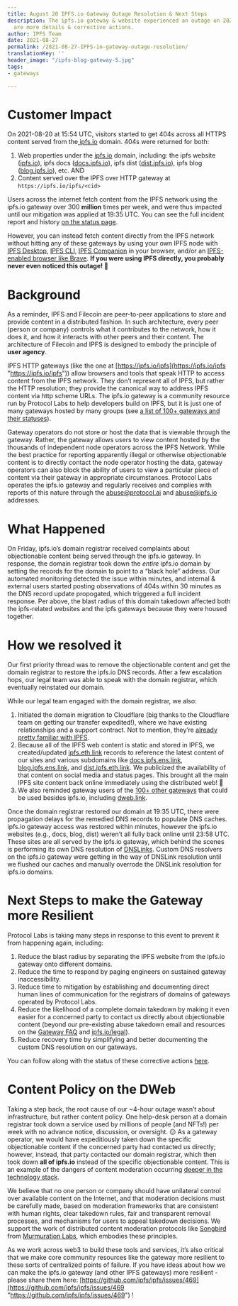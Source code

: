 ```yaml
---
title: August 20 IPFS.io Gateway Outage Resolution & Next Steps
description: The ipfs.io gateway & website experienced an outage on 2021-08-20; here
  are more details & corrective actions.
author: IPFS Team
date: 2021-08-27
permalink: /2021-08-27-IPFS-io-gateway-outage-resolution/
translationKey: ''
header_image: "/ipfs-blog-gateway-5.jpg"
tags:
- gateways

---
```

# Customer Impact

On 2021-08-20 at 15:54 UTC, visitors started to get 404s across all HTTPS content served from the[ ipfs.io](http://ipfs.io/) domain. 404s were returned for both:

1. Web properties under the [ipfs.io](http://ipfs.io/) domain, including: the ipfs website ([ipfs.io](https://ipfs.io "https://ipfs.io")), ipfs docs ([docs.ipfs.io](https://docs.ipfs.io "https://docs.ipfs.io")), ipfs dist ([dist.ipfs.io](https://dist.ipfs.io "https://dist.ipfs.io")), ipfs blog ([blog.ipfs.io](https://blog.ipfs.io "https://blog.ipfs.io")), etc. AND
2. Content served over the IPFS over HTTP gateway at `https://ipfs.io/ipfs/<cid>`

Users across the internet fetch content from the IPFS network using the ipfs.io gateway over 300 **million** times per week, and were thus impacted until our mitigation was applied at 19:35 UTC. You can see the full incident report and history [on the status page](https://ipfsgateway.statuspage.io/).

However, you can instead fetch content directly from the IPFS network without hitting any of these gateways by using your own IPFS node with [IPFS Desktop](https://docs.ipfs.io/install/ipfs-desktop/), [IPFS CLI](https://docs.ipfs.io/how-to/command-line-quick-start), [IPFS Companion](https://docs.ipfs.io/install/ipfs-companion/) in your browser, and/or an [IPFS-enabled browser like Brave](https://brave.com/ipfs-support/). **If you were using IPFS directly, you probably never even noticed this outage! 💪**

# Background

As a reminder, IPFS and Filecoin are peer-to-peer applications to store and provide content in a distributed fashion. In such architecture, every peer (person or company) controls what it contributes to the network, how it does it, and how it interacts with other peers and their content. The architecture of Filecoin and IPFS is designed to embody the principle of **user agency**.

IPFS HTTP gateways (like the one at [https://ipfs.io/ipfs](https://ipfs.io/ipfs "https://ipfs.io/ipfs")) allow browsers and tools that speak HTTP to access content from the IPFS network. They don’t represent all of IPFS, but rather the HTTP resolution; they provide the canonical way to address IPFS content via http scheme URLs. The ipfs.io gateway is a community resource run by Protocol Labs to help developers build on IPFS, but it is just one of many gateways hosted by many groups (see [a list of 100+ gateways and their statuses](https://ipfs.github.io/public-gateway-checker/)).

Gateway operators do not store or host the data that is viewable through the gateway. Rather, the gateway allows users to view content hosted by the thousands of independent node operators across the IPFS Network. While the best practice for reporting apparently illegal or otherwise objectionable content is to directly contact the node operator hosting the data, gateway operators can also block the ability of users to view a particular piece of content via their gateway in appropriate circumstances. Protocol Labs operates the ipfs.io gateway and regularly receives and complies with reports of this nature through the [abuse@protocol.ai](abuse@protocol.ai) and [abuse@ipfs.io](abuse@ipfs.io) addresses.

# What Happened

On Friday, ipfs.io’s domain registrar received complaints about objectionable content being served through the ipfs.io gateway. In response, the domain registrar took down the _entire_ ipfs.io domain by setting the records for the domain to point to a “black hole” address. Our automated monitoring detected the issue within minutes, and internal & external users started posting observations of 404s within 30 minutes as the DNS record update propogated, which triggered a full incident response. Per above, the blast radius of this domain takedown affected both the ipfs-related websites and the ipfs gateways because they were housed together.

# How we resolved it

Our first priority thread was to remove the objectionable content and get the domain registrar to restore the ipfs.io DNS records. After a few escalation hops, our legal team was able to speak with the domain registrar, which eventually reinstated our domain.

While our legal team engaged with the domain registrar, we also:

1. Initiated the domain migration to Cloudflare (big thanks to the Cloudflare team on getting our transfer expedited!), where we have existing relationships and a support contract. Not to mention, they’re [already pretty familiar with IPFS](https://developers.cloudflare.com/distributed-web/ipfs-gateway).
2. Because all of the IPFS web content is static and stored in IPFS, we created/updated [ipfs.eth.link](http://ipfs.eth.link/) records to reference the latest content of our sites and various subdomains like [docs.ipfs.ens.link](http://docs.ipfs.ens.link/), [blog.ipfs.ens.link](http://blog.ipfs.ens.link/), and [dist.ipfs.eth.link](http://dist.ipfs.eth.link/). We publicized the availability of that content on social media and status pages. This brought all the main IPFS site content back online immediately using the distributed web! 🎉
3. We also reminded gateway users of the [100+ other gateways](https://ipfs.github.io/public-gateway-checker/) that could be used besides ipfs.io, including [dweb.link](https://dweb.link).

Once the domain registrar restored our domain at 19:35 UTC, there were propagation delays for the remedied DNS records to populate DNS caches. ipfs.io gateway access was restored within minutes, however the ipfs.io websites (e.g., docs, blog, dist) weren’t all fully back online until 23:58 UTC. These sites are all served by the ipfs.io gateway, which behind the scenes is performing its own DNS resolution of [DNSLinks](https://dnslink.io/). Custom DNS resolvers on the ipfs.io gateway were getting in the way of DNSLink resolution until we flushed our caches and manually overrode the DNSLink resolution for ipfs.io domains.

# Next Steps to make the Gateway more Resilient

Protocol Labs is taking many steps in response to this event to prevent it from happening again, including:

1. Reduce the blast radius by separating the IPFS website from the ipfs.io gateway onto different domains.
2. Reduce the time to respond by paging engineers on sustained gateway inaccessibility.
3. Reduce time to mitigation by establishing and documenting direct human lines of communication for the registrars of domains of gateways operated by Protocol Labs.
4. Reduce the likelihood of a complete domain takedown by making it even easier for a concerned party to contact us directly about objectionable content (beyond our pre-existing abuse takedown email and resources on the [Gateway FAQ](https://docs.ipfs.io/concepts/ipfs-gateway/#frequently-asked-questions-faqs) and [ipfs.io/legal](https://ipfs.io/legal)).
5. Reduce recovery time by simplifying and better documenting the custom DNS resolution on our gateways.

You can follow along with the status of these corrective actions [here](https://github.com/ipfs/ipfs/issues/469).

# Content Policy on the DWeb

Taking a step back, the root cause of our \~4-hour outage wasn’t about infrastructure, but rather content policy. One help-desk person at a domain registrar took down a service used by millions of people (and NFTs!) per week with no advance notice, discussion, or oversight. 😔 As a gateway operator, we would have expeditiously taken down the specific objectionable content if the concerned party had contacted us directly; however, instead, that party contacted our domain registrar, which then took down **all of ipfs.io** instead of the specific objectionable content. This is an example of the dangers of content moderation occurring [deeper in the technology stack](https://www.eff.org/deeplinks/2021/01/beyond-platforms-private-censorship-parler-and-stack).

We believe that no one person or company should have unilateral control over available content on the Internet, and that moderation decisions must be carefully made, based on moderation frameworks that are consistent with human rights, clear takedown rules, fair and transparent removal processes, and mechanisms for users to appeal takedown decisions. We support the work of distributed content moderation protocols like [Songbird](https://github.com/Murmuration-Labs/songbird-decentralized-moderation/) from [Murmuration Labs](https://murmuration.ai/), which embodies these principles.

As we work across web3 to build these tools and services, it’s also critical that we make core community resources like the gateway more resilient to these sorts of centralized points of failure. If you have ideas about how we can make the ipfs.io gateway (and other IPFS gateways) more resilient - please share them here: [https://github.com/ipfs/ipfs/issues/469](https://github.com/ipfs/ipfs/issues/469 "https://github.com/ipfs/ipfs/issues/469") !